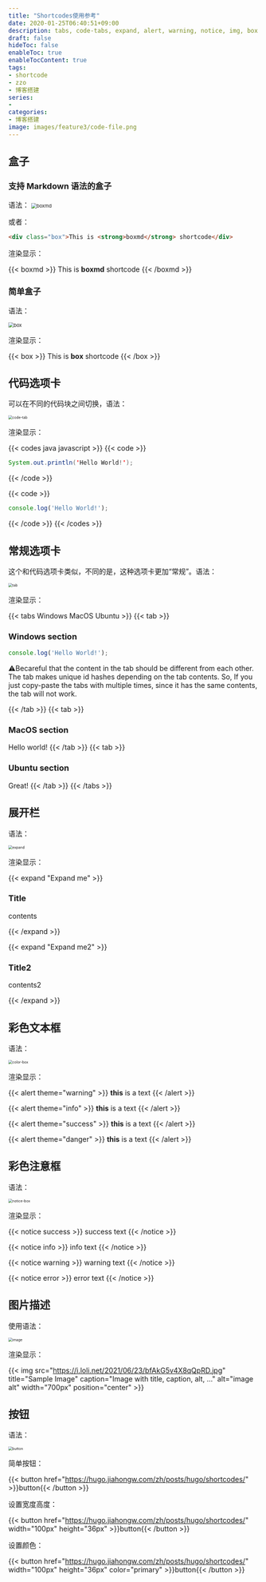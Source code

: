 ```yaml
---
title: "Shortcodes使用参考"
date: 2020-01-25T06:40:51+09:00
description: tabs, code-tabs, expand, alert, warning, notice, img, box
draft: false
hideToc: false
enableToc: true
enableTocContent: true
tags:
- shortcode
- zzo
- 博客搭建
series:
-
categories:
- 博客搭建
image: images/feature3/code-file.png
---
```





## 盒子

### 支持 Markdown 语法的盒子

语法：
<img src="https://raw.githubusercontent.com/redisread/Image/master/Blog/image-20210822151028711.png" alt="boxmd" style="zoom: 67%;" />

或者：

```html
<div class="box">This is <strong>boxmd</strong> shortcode</div>
```

渲染显示：

{{< boxmd >}}
This is **boxmd** shortcode
{{< /boxmd >}}

### 简单盒子

语法：

<img src="https://raw.githubusercontent.com/redisread/Image/master/Blog/image-20210822151055228.png" alt="box" style="zoom: 67%;" />

渲染显示：

{{< box >}}
This is **box** shortcode
{{< /box >}}

## 代码选项卡

可以在不同的代码块之间切换，语法：

<img src="https://raw.githubusercontent.com/redisread/Image/master/Blog/image-20210822151330018.png" alt="code-tab" style="zoom:50%;" />

渲染显示：

{{< codes java javascript >}}
  {{< code >}}

  ```java
  System.out.println('Hello World!');
  ```

  {{< /code >}}

  {{< code >}}

  ```javascript
  console.log('Hello World!');
  ```

  {{< /code >}}
{{< /codes >}}

## 常规选项卡

这个和代码选项卡类似，不同的是，这种选项卡更加“常规”。语法：

<img src="https://raw.githubusercontent.com/redisread/Image/master/Blog/image-20210822151412190.png" alt="tab" style="zoom:50%;" />

渲染显示：

{{< tabs Windows MacOS Ubuntu >}}
  {{< tab >}}

### Windows section

  ```javascript
  console.log('Hello World!');
  ```

  ⚠️Becareful that the content in the tab should be different from each other. The tab makes unique id hashes depending on the tab contents. So, If you just copy-paste the tabs with multiple times, since it has the same contents, the tab will not work.

  {{< /tab >}}
  {{< tab >}}

### MacOS section

  Hello world!
  {{< /tab >}}
  {{< tab >}}

### Ubuntu section

  Great!
  {{< /tab >}}
{{< /tabs >}}

## 展开栏

语法：

<img src="https://raw.githubusercontent.com/redisread/Image/master/Blog/image-20210822151433085.png" alt="expand" style="zoom:50%;" />

渲染显示：

{{< expand "Expand me" >}}

### Title

contents

{{< /expand >}}

{{< expand "Expand me2" >}}

### Title2

contents2

{{< /expand >}}

## 彩色文本框

语法：

<img src="https://raw.githubusercontent.com/redisread/Image/master/Blog/image-20210822151517314.png" alt="color-box" style="zoom:50%;" />

渲染显示：

{{< alert theme="warning" >}}
**this** is a text
{{< /alert >}}

{{< alert theme="info" >}}
**this** is a text
{{< /alert >}}

{{< alert theme="success" >}}
**this** is a text
{{< /alert >}}

{{< alert theme="danger" >}}
**this** is a text
{{< /alert >}}

## 彩色注意框

语法：

<img src="https://raw.githubusercontent.com/redisread/Image/master/Blog/image-20210822151605088.png" alt="notice-box" style="zoom:50%;" />

渲染显示：

{{< notice success >}}
success text
{{< /notice >}}

{{< notice info >}}
info text
{{< /notice >}}

{{< notice warning >}}
warning text
{{< /notice >}}

{{< notice error >}}
error text
{{< /notice >}}

## 图片描述

使用语法：

<img src="https://raw.githubusercontent.com/redisread/Image/master/Blog/image-20210822152923916.png" alt="image" style="zoom: 50%;" />

渲染显示：

{{< img src="https://i.loli.net/2021/06/23/bfAkG5v4X8qQpRD.jpg" title="Sample Image" caption="Image with title, caption, alt, ..." alt="image alt" width="700px" position="center" >}}

## 按钮

语法：

<img src="https://raw.githubusercontent.com/redisread/Image/master/Blog/image-20210822151228564.png" alt="button" style="zoom:50%;" />

简单按钮：

{{< button href="https://hugo.jiahongw.com/zh/posts/hugo/shortcodes/" >}}button{{< /button >}}

设置宽度高度：

{{< button href="https://hugo.jiahongw.com/zh/posts/hugo/shortcodes/" width="100px" height="36px" >}}button{{< /button >}}

设置颜色：

{{< button href="https://hugo.jiahongw.com/zh/posts/hugo/shortcodes/" width="100px" height="36px" color="primary" >}}button{{< /button >}}
